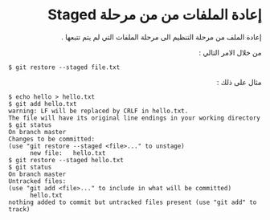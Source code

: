 <div dir="rtl">
 
 # إعادة الملفات من من مرحلة Staged 
 
 إعادة الملف من مرحلة التنظيم الى مرحلة الملفات التي لم يتم تتبعها .
 
من خلال الامر التالي :


<div dir="ltr">
  
  ```
 $ git restore --staged file.txt
  ```
  
<div dir="rtl">
  
مثال على ذلك :
  

<div dir="ltr">
  
  ```
$ echo hello > hello.txt
$ git add hello.txt
warning: LF will be replaced by CRLF in hello.txt.
The file will have its original line endings in your working directory
$ git status
On branch master
Changes to be committed:
  (use "git restore --staged <file>..." to unstage)
        new file:   hello.txt
$ git restore --staged hello.txt
$ git status
On branch master
Untracked files:
  (use "git add <file>..." to include in what will be committed)
        hello.txt
nothing added to commit but untracked files present (use "git add" to track)
  ```
  
